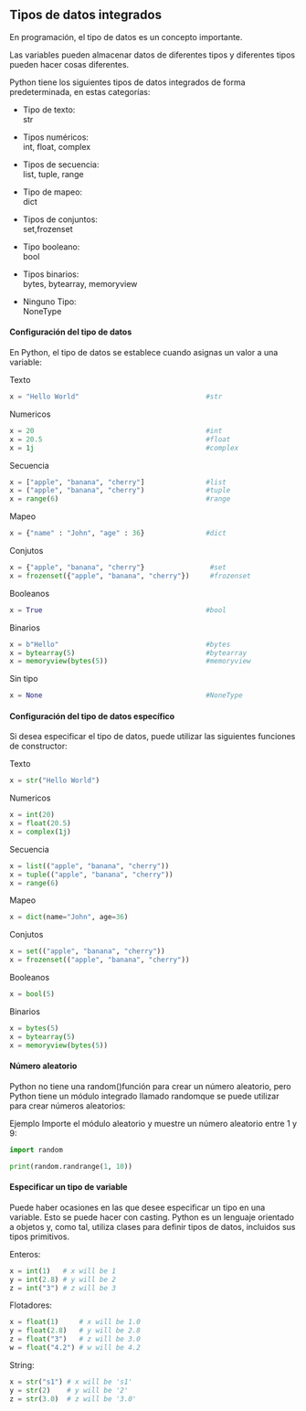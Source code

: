 ## Tipos de datos integrados

En programación, el tipo de datos es un concepto importante.

Las variables pueden almacenar datos de diferentes tipos y diferentes tipos pueden hacer cosas diferentes.

Python tiene los siguientes tipos de datos integrados de forma predeterminada, en estas categorías:


- Tipo de texto:	      
    str

- Tipos numéricos:	  
    int, float, complex

- Tipos de secuencia:	  
    list, tuple, range

- Tipo de mapeo:	      
    dict

- Tipos de conjuntos:	  
    set,frozenset

- Tipo booleano:	      
    bool

- Tipos binarios:	      
    bytes, bytearray, memoryview

- Ninguno Tipo:	      
    NoneType

#### Configuración del tipo de datos

En Python, el tipo de datos se establece cuando asignas un valor a una variable:

Texto
```python
x = "Hello World"								#str
```

Numericos	
```python
x = 20											#int	
x = 20.5										#float	
x = 1j											#complex	
```

Secuencia
```python
x = ["apple", "banana", "cherry"]				#list	
x = ("apple", "banana", "cherry")				#tuple	
x = range(6)									#range	
```

Mapeo
```python
x = {"name" : "John", "age" : 36}				#dict	
```

Conjutos
```python
x = {"apple", "banana", "cherry"}				 #set	
x = frozenset({"apple", "banana", "cherry"})	 #frozenset	
```

Booleanos
```python
x = True										#bool	
```

Binarios
```python
x = b"Hello"									#bytes	
x = bytearray(5)								#bytearray	
x = memoryview(bytes(5))						#memoryview	
```

Sin tipo
```python
x = None										#NoneType
```

#### Configuración del tipo de datos específico

Si desea especificar el tipo de datos, puede utilizar las siguientes funciones de constructor:

Texto
```python
x = str("Hello World")	
```

Numericos	
```python
x = int(20)	
x = float(20.5)	
x = complex(1j)	
```
Secuencia
```python
x = list(("apple", "banana", "cherry"))	
x = tuple(("apple", "banana", "cherry"))
x = range(6)
```
Mapeo
```python
x = dict(name="John", age=36)	
```
Conjutos
```python
x = set(("apple", "banana", "cherry"))	
x = frozenset(("apple", "banana", "cherry"))
```
Booleanos
```python
x = bool(5)	
```
Binarios
```python
x = bytes(5)	
x = bytearray(5)	
x = memoryview(bytes(5))
```

#### Número aleatorio
Python no tiene una random()función para crear un número aleatorio, pero Python tiene un módulo integrado llamado randomque se puede utilizar para crear números aleatorios:

Ejemplo
Importe el módulo aleatorio y muestre un número aleatorio entre 1 y 9:

```python
import random

print(random.randrange(1, 10))
```

#### Especificar un tipo de variable

Puede haber ocasiones en las que desee especificar un tipo en una variable. Esto se puede hacer con casting. Python es un lenguaje orientado a objetos y, como tal, utiliza clases para definir tipos de datos, incluidos sus tipos primitivos.

Enteros:
```python
x = int(1)   # x will be 1
y = int(2.8) # y will be 2
z = int("3") # z will be 3
```

Flotadores:
```python
x = float(1)     # x will be 1.0
y = float(2.8)   # y will be 2.8
z = float("3")   # z will be 3.0
w = float("4.2") # w will be 4.2
```

String:
```python
x = str("s1") # x will be 's1'
y = str(2)    # y will be '2'
z = str(3.0)  # z will be '3.0'
```